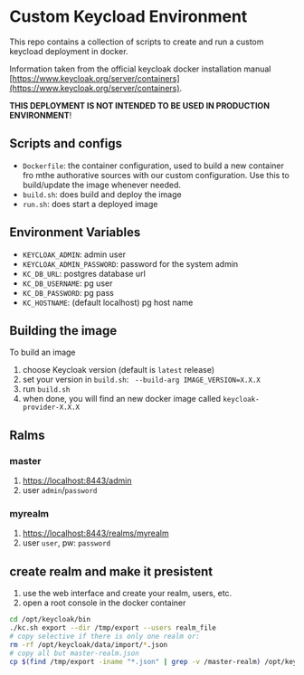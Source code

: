# Custom Keycload Environment 

This repo contains a collection of scripts to create and run a custom keycload
deployment in docker.

Information taken from the official keycloak docker installation manual
[https://www.keycloak.org/server/containers](https://www.keycloak.org/server/containers).

**THIS DEPLOYMENT IS NOT INTENDED TO BE USED IN PRODUCTION ENVIRONMENT**!

## Scripts and configs

- `Dockerfile`: the container configuration, used to build a new container fro mthe authorative sources with our custom configuration. Use this to build/update the image whenever needed.
- `build.sh`: does build and deploy the image
- `run.sh`: does start a deployed image

## Environment Variables

- `KEYCLOAK_ADMIN`: admin user
- `KEYCLOAK_ADMIN_PASSWORD`: password for the system admin
- `KC_DB_URL`: postgres database url
- `KC_DB_USERNAME`: pg user
- `KC_DB_PASSWORD`: pg pass
- `KC_HOSTNAME`: (default localhost) pg host name

## Building the image

To build an image

1. choose Keycloak version (default is `latest` release)
2. set your version in `build.sh`: ` --build-arg IMAGE_VERSION=X.X.X`
3. run `build.sh`
4. when done, you will find an new docker image called `keycloak-provider-X.X.X`

## Ralms

### master

1. [https://localhost:8443/admin](https://localhost:8443/admin)
2. user `admin`/`password`


### myrealm

1. [https://localhost:8443/realms/myrealm](https://localhost:8443/realms/myrealm)
2. user `user`, pw: `password`

## create realm and make it presistent

1. use the web interface and create your realm, users, etc.
2. open a root console in the docker container

```bash
cd /opt/keycloak/bin
./kc.sh export --dir /tmp/export --users realm_file
# copy selective if there is only one realm or:
rm -rf /opt/keycloak/data/import/*.json
# copy all but master-realm.json
cp $(find /tmp/export -iname "*.json" | grep -v /master-realm) /opt/keycloak/data/import/
```